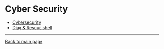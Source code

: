 # Cyber Security

- [Cybersecurity](04_cybersecurity/SEPASSRFNT-46-security.md)
- [Diag & Rescue shell](04_cybersecurity/SEPASSRFNT-69-rescue.md)
----
[Back to main page](../README.md)
